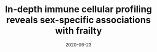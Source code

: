 ---
title: "In-depth immune cellular profiling reveals sex-specific associations with frailty"
collection: publications
permalink: /publication/2020-Imm-Ageing
date: 2020-06-23
venue: "Experimental Gerontology"
paperurl: '/files/Samson et al_2020_In-depth_immune_cellular_profiling_frailty.pdf'
link: 'https://doi.org/10.1186/s12979-020-00191-z'
citation: 'Samson, L. D., Boots, A. M. H., Ferreira, J. A., Picavet, H. S. J., de Rond, L. G. H., de Zeeuw-Brouwer, M., Verschuren, W. M. M., Buisman, A.-M., & Engelfriet, P. (2020). In-depth immune cellular profiling reveals sex-specific associations with frailty. <i>Immunity & Ageing, 17(1), 20.</i> https://doi.org/10.1186/s12979-020-00191-z'
published: true
---